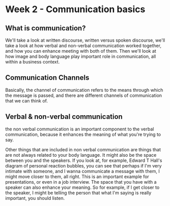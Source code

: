 # Week 2 - Communication basics

## What is communication?
We'll take a look at written discourse, written versus spoken discourse, we'll take a look at how verbal and non-verbal communication worked together, and how you can enhance meeting with both of them.
Then we'll look at how image and body language play important role in communication, all within a business context.

## Communication Channels
Basically, the channel of communication refers to the means through which the message is passed, and there are different channels of communication that we can think of.

## Verbal & non-verbal communication
the non verbal communication is an important component to the verbal communication, because it enhances the meaning of what you're trying to say.

Other things that are included in non verbal communication are things that are not always related to your body language. It might also be the space between you and the speakers. If you look at, for example, Edward T Hall's diagram of personal reaction bubbles, you can see that perhaps if I'm very intimate with someone, and I wanna communicate a message with them, I might move closer to them, all right. This is an important example for presentations, or even in a job interview. The space that you have with a speaker can also enhance your meaning. So for example, if I get closer to the speaker, I might be telling the person that what I'm saying is really important, you should listen. 

